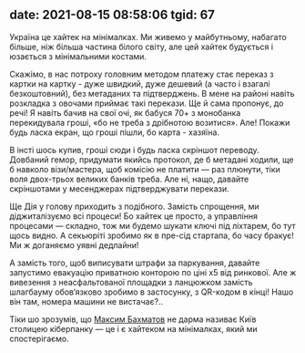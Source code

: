 date: 2021-08-15 08:58:06
tgid: 67
----

Україна це хайтек на мінімалках. Ми живемо у майбутньому, набагато більше, ніж більша частина білого світу, але цей хайтек будується і юзається з мінімальними костами. 

Скажімо, в нас потроху головним методом платежу стає переказ з картки на картку - дуже швидкий, дуже дешевий (а часто і взагалі безкоштовний), без метаданих та підтверджень. В мене на районі навіть розкладка з овочами приймає такі перекази. Ще й сама пропонує, до речі! Я навіть бачив на свої очі, як бабуся 70+ з монобанка перекидувала гроші, «бо не треба з дрібнотою возитися». Але! Покажи будь ласка екран, що гроші пішли, бо карта - хазяїна. 

В інсті шось купив, гроші сюди і будь ласка скріншот переводу. Довбаний гемор, придумати якийсь протокол, де б метадані ходили, ще б навколо візи/мастера, щоб комісію не платити — раз плюнути, тіки воля двох-трьох великих банків треба. Але ні, нащо, давайте скріншотами у месенджерах підтверджувати перекази. 

Ще Дія у голову приходить з подібного. Замість спрощення, ми діджиталізуємо всі процеси! Бо хайтек це просто, а управління процесами — складно, тож ми будемо шукати ключі під ліхтарем, бо тут щось видно. А секьюріті зробимо як в пре-сід стартапа, бо часу бракує! Ми ж доганяємо уявні дедлайни!

А замість того, щоб виписувати штрафи за паркування, давайте запустимо евакуацію приватною конторою по ціні х5 від ринкової. Але ж вивезення з неасфальтованої площадки з ланцюжком замість шлагбауму обов‘язково зробимо в застосунку, з QR-кодом в кінці! Нашо він там, номера машини не вистачає?..

Тіки шо зрозумів, що [Максим Бахматов](https://youtube.com/c/MaximBakhmatov)
 не дарма називає Київ столицею кіберпанку — це і є хайтеком на мінімалках, який ми спостерігаємо.